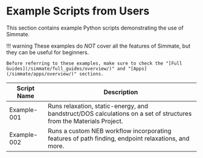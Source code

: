 # Example Scripts from Users

This section contains example Python scripts demonstrating the use of Simmate.

!!! warning
    These examples do *NOT* cover all the features of Simmate, but they can be useful for beginners. 
    
    Before referring to these examples, make sure to check the "[Full Guides](/simmate/full_guides/overview/)" and "[Apps](/simmate/apps/overview/)" sections.


| Script Name | Description                                                                                                        |
| ----------- | ------------------------------------------------------------------------------------------------------------------ |
| Example-001 | Runs relaxation, static-energy, and bandstruct/DOS calculations on a set of structures from the Materials Project. |
| Example-002 | Runs a custom NEB workflow incorporating features of path finding, endpoint relaxations, and more.                 |